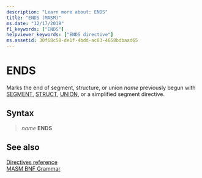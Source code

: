 ```yaml
---
description: "Learn more about: ENDS"
title: "ENDS (MASM)"
ms.date: "12/17/2019"
f1_keywords: ["ENDS"]
helpviewer_keywords: ["ENDS directive"]
ms.assetid: 30f68c58-de1f-4bdd-ac83-4658bdbaad65
---
```

# ENDS

Marks the end of segment, structure, or union *name* previously begun with [SEGMENT](segment.md), [STRUCT](struct-masm.md), [UNION](union.md), or a simplified segment directive.

## Syntax

> *name* **ENDS**

## See also

[Directives reference](directives-reference.md)\
[MASM BNF Grammar](masm-bnf-grammar.md)
